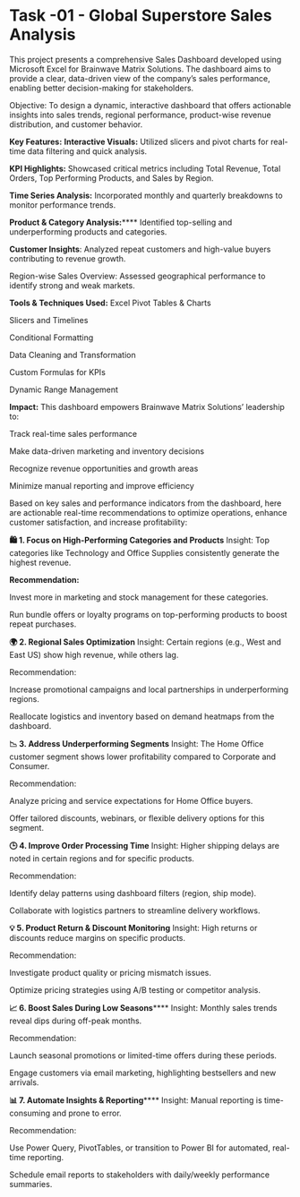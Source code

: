 # Task -01 - Global Superstore Sales Analysis 

This project presents a comprehensive Sales Dashboard developed using Microsoft Excel for Brainwave Matrix Solutions. The dashboard aims to provide a clear, data-driven view of the company’s sales performance, enabling better decision-making for stakeholders.

Objective:
To design a dynamic, interactive dashboard that offers actionable insights into sales trends, regional performance, product-wise revenue distribution, and customer behavior.

**Key Features:**
**Interactive Visuals:** Utilized slicers and pivot charts for real-time data filtering and quick analysis.

**KPI Highlights:** Showcased critical metrics including Total Revenue, Total Orders, Top Performing Products, and Sales by Region.

**Time Series Analysis:** Incorporated monthly and quarterly breakdowns to monitor performance trends.

**Product & Category Analysis:****** Identified top-selling and underperforming products and categories.

**Customer Insights**: Analyzed repeat customers and high-value buyers contributing to revenue growth.

Region-wise Sales Overview: Assessed geographical performance to identify strong and weak markets.

**Tools & Techniques Used:**
Excel Pivot Tables & Charts

Slicers and Timelines

Conditional Formatting

Data Cleaning and Transformation

Custom Formulas for KPIs

Dynamic Range Management

**Impact:**
This dashboard empowers Brainwave Matrix Solutions’ leadership to:

Track real-time sales performance

Make data-driven marketing and inventory decisions

Recognize revenue opportunities and growth areas

Minimize manual reporting and improve efficiency

Based on key sales and performance indicators from the dashboard, here are actionable real-time recommendations to optimize operations, enhance customer satisfaction, and increase profitability:

**🛍 1. Focus on High-Performing Categories and Products**
Insight: Top categories like Technology and Office Supplies consistently generate the highest revenue.

**Recommendation:**

Invest more in marketing and stock management for these categories.

Run bundle offers or loyalty programs on top-performing products to boost repeat purchases.

**🌍 2. Regional Sales Optimization**
Insight: Certain regions (e.g., West and East US) show high revenue, while others lag.

Recommendation:

Increase promotional campaigns and local partnerships in underperforming regions.

Reallocate logistics and inventory based on demand heatmaps from the dashboard.

**📉 3. Address Underperforming Segments**
Insight: The Home Office customer segment shows lower profitability compared to Corporate and Consumer.

Recommendation:

Analyze pricing and service expectations for Home Office buyers.

Offer tailored discounts, webinars, or flexible delivery options for this segment.

**🕒 4. Improve Order Processing Time**
Insight: Higher shipping delays are noted in certain regions and for specific products.

Recommendation:

Identify delay patterns using dashboard filters (region, ship mode).

Collaborate with logistics partners to streamline delivery workflows.

**💡 5. Product Return & Discount Monitoring**
Insight: High returns or discounts reduce margins on specific products.

Recommendation:

Investigate product quality or pricing mismatch issues.

Optimize pricing strategies using A/B testing or competitor analysis.

**📈 6. Boost Sales During Low Seasons******
Insight: Monthly sales trends reveal dips during off-peak months.

Recommendation:

Launch seasonal promotions or limited-time offers during these periods.

Engage customers via email marketing, highlighting bestsellers and new arrivals.

**📊 7. Automate Insights & Reporting******
Insight: Manual reporting is time-consuming and prone to error.

Recommendation:

Use Power Query, PivotTables, or transition to Power BI for automated, real-time reporting.

Schedule email reports to stakeholders with daily/weekly performance summaries.
